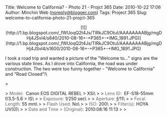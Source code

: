 Title: Welcome to California? - Photo 21 - Projct 365
Date: 2010-10-22 17:06
Author: Minchin Web (noreply@blogger.com)
Tags: Project 365
Slug: welcome-to-california-photo-21-projct-365

<div class="separator" style="clear: both; text-align: center;">

</p>
<p>
[![](http://1.bp.blogspot.com/_fWUoqQ2t4Js/TIRkJC9OtuI/AAAAAAAABjg/mgDHj4JSvl4/s640/2010-08-16+-+P365+-+IMG_1891.JPG)](http://1.bp.blogspot.com/_fWUoqQ2t4Js/TIRkJC9OtuI/AAAAAAAABjg/mgDHj4JSvl4/s1600/2010-08-16+-+P365+-+IMG_1891.JPG)

</div>

</p>
I took a road trip and wanted a picture of the "Welcome to..." signs are
the various state lines. As I drove into California, the road was under
construction. The two were too funny together - "Welcome to California"
and "Road Closed"!\

</p>
> </p>
> <span style="color: #666666;">Model: </span> Canon EOS DIGITAL REBEL
> XSi\
>
> <span style="color: #666666;">Lens ID: </span> EF-S18-55mm f/3.5-5.6
> IS\
>
> <span style="color: #666666;">Exposure: </span>1/250 sec\
>
> <span style="color: #666666;">Aperture: </span>ƒ/11\
>
> <span style="color: #666666;">Focal Length: </span>55 mm\
>
> <span style="color: #666666;">Flash Used: </span>No\
>
> <span style="color: #666666;">ISO: </span>200\
>
> <span style="color: #666666;">Filter(s): </span>HOYA UV(0)\
>
> <span style="color: #666666;">Date and Time
> (Original): </span>2010:08:16 11:13
>
> <p>

</p>


